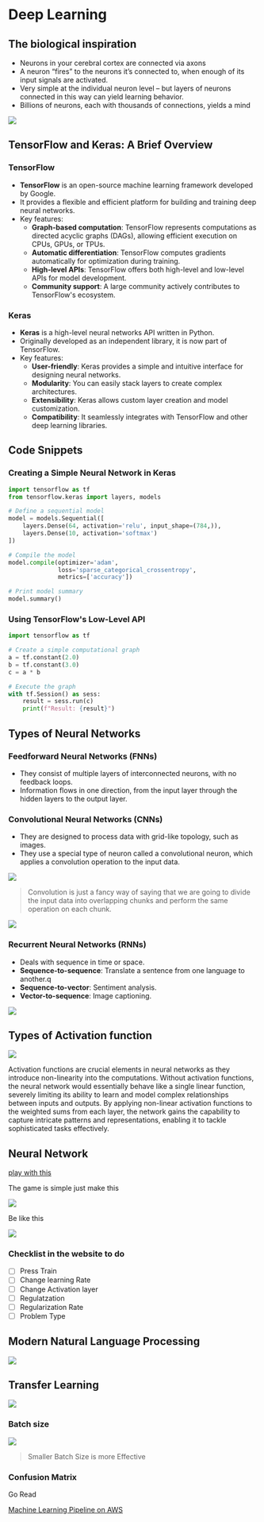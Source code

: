 # Deep Learning



## The biological inspiration

- Neurons in your cerebral cortex are connected via axons
- A neuron “fires” to the neurons it’s connected to, when enough of its input signals are activated.
- Very simple at the individual neuron level – but layers of neurons connected in this way can yield learning behavior.
- Billions of neurons, each with thousands of connections, yields a mind

![](attachments/Pasted%20image%2020240306231605.png)


## TensorFlow and Keras: A Brief Overview

### TensorFlow
- **TensorFlow** is an open-source machine learning framework developed by Google.
- It provides a flexible and efficient platform for building and training deep neural networks.
- Key features:
    - **Graph-based computation**: TensorFlow represents computations as directed acyclic graphs (DAGs), allowing efficient execution on CPUs, GPUs, or TPUs.
    - **Automatic differentiation**: TensorFlow computes gradients automatically for optimization during training.
    - **High-level APIs**: TensorFlow offers both high-level and low-level APIs for model development.
    - **Community support**: A large community actively contributes to TensorFlow's ecosystem.

### Keras
- **Keras** is a high-level neural networks API written in Python.
- Originally developed as an independent library, it is now part of TensorFlow.
- Key features:
    - **User-friendly**: Keras provides a simple and intuitive interface for designing neural networks.
    - **Modularity**: You can easily stack layers to create complex architectures.
    - **Extensibility**: Keras allows custom layer creation and model customization.
    - **Compatibility**: It seamlessly integrates with TensorFlow and other deep learning libraries.

## Code Snippets

### Creating a Simple Neural Network in Keras
```python
import tensorflow as tf
from tensorflow.keras import layers, models

# Define a sequential model
model = models.Sequential([
    layers.Dense(64, activation='relu', input_shape=(784,)),
    layers.Dense(10, activation='softmax')
])

# Compile the model
model.compile(optimizer='adam',
              loss='sparse_categorical_crossentropy',
              metrics=['accuracy'])

# Print model summary
model.summary()
```

### Using TensorFlow's Low-Level API
```python
import tensorflow as tf

# Create a simple computational graph
a = tf.constant(2.0)
b = tf.constant(3.0)
c = a * b

# Execute the graph
with tf.Session() as sess:
    result = sess.run(c)
    print(f"Result: {result}")
```


## Types of Neural Networks


### Feedforward Neural Networks (FNNs)

- They consist of multiple layers of interconnected neurons, with no feedback loops.
- Information flows in one direction, from the input layer through the hidden layers to the output layer.



### Convolutional Neural Networks (CNNs)

- They are designed to process data with grid-like topology, such as images.
- They use a special type of neuron called a convolutional neuron, which applies a convolution operation to the input data.

![](attachments/Pasted%20image%2020240307001302.png)

> Convolution is just  a fancy way of saying that we are going to divide the input data into overlapping chunks and perform the same operation on each chunk.

![](attachments/Pasted%20image%2020240307001323.png)

### Recurrent Neural Networks (RNNs)

- Deals with sequence in time or space.
 - **Sequence-to-sequence**: Translate a sentence from one language to another.q
 - **Sequence-to-vector**: Sentiment analysis.
 - **Vector-to-sequence**: Image captioning.

![](attachments/Pasted%20image%2020240307001339.png)

## Types of Activation function

![](attachments/Pasted%20image%2020240306234600.png)

Activation functions are crucial elements in neural networks as they introduce non-linearity into the computations. Without activation functions, the neural network would essentially behave like a single linear function, severely limiting its ability to learn and model complex relationships between inputs and outputs. By applying non-linear activation functions to the weighted sums from each layer, the network gains the capability to capture intricate patterns and representations, enabling it to tackle sophisticated tasks effectively.


## Neural Network

[play with this](https://playground.tensorflow.org/)

The game is simple just make this


![](attachments/Pasted%20image%2020240307000553.png)

Be like this 

![](attachments/Pasted%20image%2020240307000739.png)

### Checklist in the website to do
- [ ] Press Train
- [ ] Change learning Rate
- [ ] Change Activation layer
- [ ] Regulatzation 
- [ ] Regularization Rate
- [ ] Problem Type

## Modern Natural Language Processing


![](attachments/Pasted%20image%2020240307001453.png)






## Transfer Learning

![](attachments/Pasted%20image%2020240307001514.png)



### Batch size
![](attachments/Pasted%20image%2020240307001605.png)

> Smaller Batch Size is more Effective


### Confusion Matrix

Go Read 

[Machine Learning Pipeline on AWS](Machine%20Learning%20Pipeline%20on%20AWS.md)
